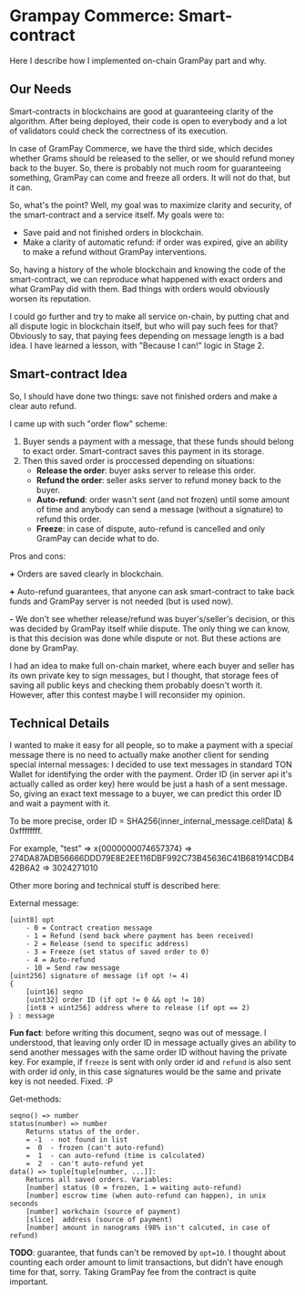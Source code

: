 # Grampay Commerce: Smart-contract

Here I describe how I implemented on-chain GramPay part and why.

## Our Needs

Smart-contracts in blockchains are good at guaranteeing clarity of the algorithm. After being deployed, their code is open to everybody and a lot of validators could check the correctness of its execution.

In case of GramPay Commerce, we have the third side, which decides whether Grams should be released to the seller, or we should refund money back to the buyer. So, there is probably not much room for guaranteeing something, GramPay can come and freeze all orders. It will not do that, but it can.

So, what's the point? Well, my goal was to maximize clarity and security, of the smart-contract and a service itself. My goals were to:
 - Save paid and not finished orders in blockchain.
 - Make a clarity of automatic refund: if order was expired, give an ability to make a refund without GramPay interventions.

So, having a history of the whole blockchain and knowing the code of the smart-contract, we can reproduce what happened with exact orders and what GramPay did with them. Bad things with orders would obviously worsen its reputation.

I could go further and try to make all service on-chain, by putting chat and all dispute logic in blockchain itself, but who will pay such fees for that? Obviously to say, that paying fees depending on message length is a bad idea. I have learned a lesson, with "Because I can!" logic in Stage 2.


## Smart-contract Idea

So, I should have done two things: save not finished orders and make a clear auto refund.

I came up with such "order flow" scheme:
1. Buyer sends a payment with a message, that these funds should belong to exact order. Smart-contract saves this payment in its storage.
2. Then this saved order is proccessed depending on situations:
    - **Release the order**: buyer asks server to release this order.
    - **Refund the order**: seller asks server to refund money back to the buyer.
    - **Auto-refund**: order wasn't sent (and not frozen) until some amount of time and anybody can send a message (without a signature) to refund this order.
    - **Freeze**: in case of dispute, auto-refund is cancelled and only GramPay can decide what to do.

Pros and cons:

**+** Orders are saved clearly in blockchain.

**+** Auto-refund guarantees, that anyone can ask smart-contract to take back funds and GramPay server is not needed (but is used now).

**-** We don't see whether release/refund was buyer's/seller's decision, or this was decided by GramPay itself while dispute. The only thing we can know, is that this decision was done while dispute or not. But these actions are done by GramPay.

I had an idea to make full on-chain market, where each buyer and seller has its own private key to sign messages, but I thought, that storage fees of saving all public keys and checking them probably doesn't worth it. However, after this contest maybe I will reconsider my opinion.


## Technical Details

I wanted to make it easy for all people, so to make a payment with a special message there is no need to actually make another client for sending special internal messages: I decided to use text messages in standard TON Wallet for identifying the order with the payment. Order ID (in server api it's actually called as order key) here would be just a hash of a sent message. So, giving an exact text message to a buyer, we can predict this order ID and wait a payment with it.

To be more precise, order ID = SHA256(inner_internal_message.cellData) & 0xffffffff.

For example, "test" => x{0000000074657374} => 274DA87ADB56666DDD79E8E2EE116DBF992C73B45636C41B681914CDB442B6A2 => 3024271010

Other more boring and technical stuff is described here:

External message:
```
[uint8] opt
    - 0 = Contract creation message
    - 1 = Refund (send back where payment has been received)
    - 2 = Release (send to specific address)
    - 3 = Freeze (set status of saved order to 0)
    - 4 = Auto-refund
    - 10 = Send raw message
[uint256] signature of message (if opt != 4)
{
    [uint16] seqno
    [uint32] order ID (if opt != 0 && opt != 10)
    [int8 + uint256] address where to release (if opt == 2)
} : message
```
**Fun fact**: before writing this document, seqno was out of message. I understood, that leaving only order ID in message actually gives an ability to send another messages with the same order ID without having the private key. For example, if `freeze` is sent with only order id and `refund` is also sent with order id only, in this case signatures would be the same and private key is not needed. Fixed. :P

Get-methods:
```
seqno() => number
status(number) => number
    Returns status of the order.
    = -1  - not found in list
    =  0  - frozen (can't auto-refund)
    =  1  - can auto-refund (time is calculated)
    =  2  - can't auto-refund yet
data() => tuple[tuple[number, ...]]:
    Returns all saved orders. Variables:
    [number] status (0 = frozen, 1 = waiting auto-refund)
    [number] escrow time (when auto-refund can happen), in unix seconds
    [number] workchain (source of payment)
    [slice]  address (source of payment)
    [number] amount in nanograms (98% isn't calcuted, in case of refund)
```

**TODO**: guarantee, that funds can't be removed by `opt=10`. I thought about counting each order amount to limit transactions, but didn't have enough time for that, sorry. Taking GramPay fee from the contract is quite important.